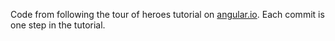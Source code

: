 Code from following the tour of heroes tutorial on [angular.io](https://angular.io/tutorial).
Each commit is one step in the tutorial.